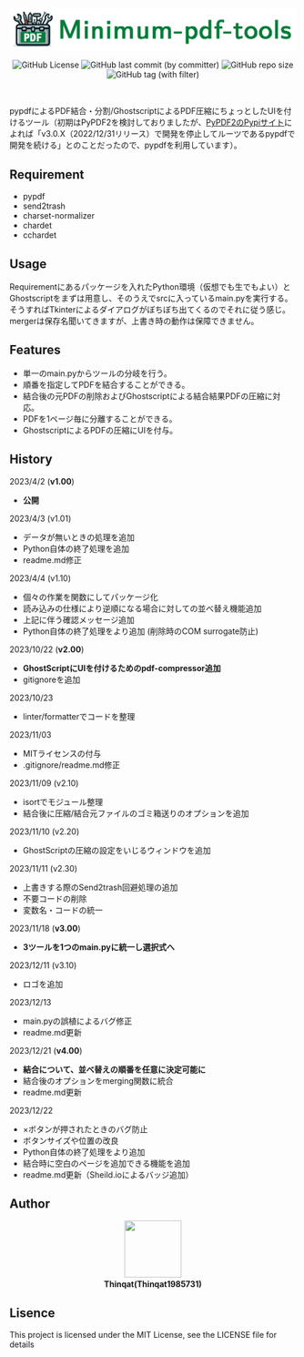 
<div align="center">
<img src="./icon_.png" width="665" ><br>

![GitHub License](https://img.shields.io/github/license/Thinqat1985731/Minimum-pdf-tools?style=for-the-badge)
![GitHub last commit (by committer)](https://img.shields.io/github/last-commit/Thinqat1985731/Minimum-pdf-tools?style=for-the-badge)
![GitHub repo size](https://img.shields.io/github/repo-size/Thinqat1985731/Minimum-pdf-tools?style=for-the-badge)
![GitHub tag (with filter)](https://img.shields.io/github/v/tag/Thinqat1985731/Minimum-pdf-tools?style=for-the-badge&label=Version)

</div>
<br>

pypdfによるPDF結合・分割/GhostscriptによるPDF圧縮にちょっとしたUIを付けるツール（初期はPyPDF2を検討しておりましたが、[PyPDF2のPypiサイト](https://pypi.org/project/PyPDF2/)によれば「v3.0.X（2022/12/31リリース）で開発を停止してルーツであるpypdfで開発を続ける」とのことだったので、pypdfを利用しています）。

## Requirement
  - pypdf
  - send2trash
  - charset-normalizer
  - chardet
  - cchardet

## Usage

Requirementにあるパッケージを入れたPython環境（仮想でも生でもよい）とGhostscriptをまずは用意し、そのうえでsrcに入っているmain.pyを実行する。そうすればTkinterによるダイアログがぼちぼち出てくるのでそれに従う感じ。mergerは保存名聞いてきますが、上書き時の動作は保障できません。

## Features
* 単一のmain.pyからツールの分岐を行う。
* 順番を指定してPDFを結合することができる。
* 結合後の元PDFの削除およびGhostscriptによる結合結果PDFの圧縮に対応。
* PDFを1ページ毎に分離することができる。
* GhostscriptによるPDFの圧縮にUIを付与。

## History
2023/4/2  (**v1.00**)
* **公開**

2023/4/3  (v1.01)
* データが無いときの処理を追加
* Python自体の終了処理を追加
* readme.md修正

2023/4/4  (v1.10)
* 個々の作業を関数にしてパッケージ化
* 読み込みの仕様により逆順になる場合に対しての並べ替え機能追加
* 上記に伴う確認メッセージ追加
* Python自体の終了処理をより追加 (削除時のCOM surrogate防止)

2023/10/22  (**v2.00**)
* **GhostScriptにUIを付けるためのpdf-compressor追加**
* gitignoreを追加

2023/10/23
* linter/formatterでコードを整理

2023/11/03
* MITライセンスの付与
* .gitignore/readme.md修正

2023/11/09  (v2.10)
* isortでモジュール整理
* 結合後に圧縮/結合元ファイルのゴミ箱送りのオプションを追加

2023/11/10  (v2.20)
* GhostScriptの圧縮の設定をいじるウィンドウを追加

2023/11/11  (v2.30)
* 上書きする際のSend2trash回避処理の追加
* 不要コードの削除
* 変数名・コードの統一

2023/11/18  (**v3.00**)
* **3ツールを1つのmain.pyに統一し選択式へ**

2023/12/11  (v3.10)
* ロゴを追加

2023/12/13
* main.pyの誤植によるバグ修正
* readme.md更新

2023/12/21  (**v4.00**)
* **結合について、並べ替えの順番を任意に決定可能に**
* 結合後のオプションをmerging関数に統合
* readme.md更新

2023/12/22
* ×ボタンが押されたときのバグ防止
* ボタンサイズや位置の改良
* Python自体の終了処理をより追加
* 結合時に空白のページを追加できる機能を追加
* readme.md更新（Sheild.ioによるバッジ追加）



## Author
<div align="center">
<img src="https://avatars.githubusercontent.com/u/113882060?v=4" width="100" height="100"><br>
<strong>Thinqat(Thinqat1985731)</strong>
</div>


## Lisence
This project is licensed under the MIT License, see the LICENSE file for details
